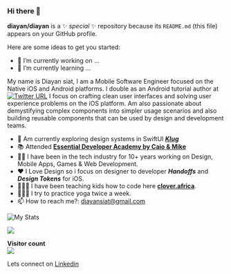 ### Hi there 👋

**diayan/diayan** is a ✨ _special_ ✨ repository because its `README.md` (this file) appears on your GitHub profile.

Here are some ideas to get you started:

- 🔭 I’m currently working on ...
- 🌱 I’m currently learning ...

My name is Diayan siat, I am a Mobile Software Engineer focused on the Native iOS and Android platforms. I double as an Android tutorial author at [![Twitter URL](https://img.shields.io/twitter/url/https/twitter.com/rwenderlich.svg?style=social&label=Follow%20%40rwenderlich)](https://twitter.com/rwenderlich)
I focus on crafting clean user interfaces and solving user experience problems on the iOS platform. Am also passionate about demystifying complex components into simpler usage scenarios and also building reusable components that can be used by design and development teams.

- 🎨 Am currently exploring design systems in SwiftUI [***Klug***](https://github.com/codebendr-product-designer/Klug)
- 📚 Attended [**Essential Developer Academy by Caio & Mike**](http://essentialdeveloper.com/)
- 👴🏿 I have been in the tech industry for 10+ years working on Design, Mobile Apps, Games & Web Development. 
- ❤️  I Love Design so i focus on designer to developer ***Handoffs*** and ***Design Tokens*** for iOS.
- 👩🏿‍💻 I have been teaching kids how to code here [**clover.africa**](https://www.instagram.com/clover.africa/).
- 🧘🏿‍♂️ I try to practice yoga twice a week. 
- 📫 How to reach me?:  diayansiat@gmail.com


![My Stats](https://github-readme-stats.vercel.app/api?username=diayan&show_icons=true&theme=dark)

<img src="https://github-readme-streak-stats.herokuapp.com/?user=diayan"/>

<p align="left"> 
  <b>Visitor count</b><br>
  <img src="https://profile-counter.glitch.me/diayan/count.svg" />
</p>

Lets connect on [Linkedin](https://www.linkedin.com/in/diayan-siat/)
